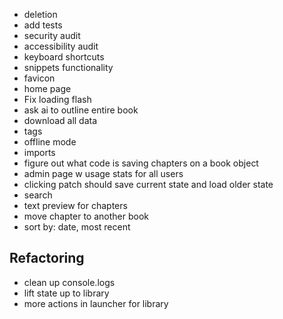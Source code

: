 - deletion
- add tests
- security audit
- accessibility audit
- keyboard shortcuts
- snippets functionality
- favicon
- home page
- Fix loading flash
- ask ai to outline entire book
- download all data
- tags
- offline mode
- imports
- figure out what code is saving chapters on a book object
- admin page w usage stats for all users
- clicking patch should save current state and load older state
- search
- text preview for chapters
- move chapter to another book
- sort by: date, most recent

## Refactoring

- clean up console.logs
- lift state up to library
- more actions in launcher for library
